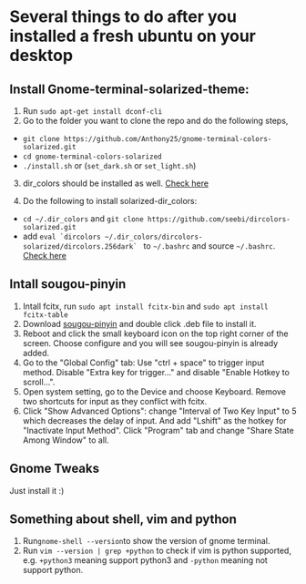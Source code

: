 # Several things to do after you installed a fresh ubuntu on your desktop

## Install Gnome-terminal-solarized-theme:
1. Run ```sudo apt-get install dconf-cli```
2. Go to the folder you want to clone the repo and do the following steps,
* ```git clone https://github.com/Anthony25/gnome-terminal-colors-solarized.git```
* ```cd gnome-terminal-colors-solarized```
* ```./install.sh``` or (```set_dark.sh``` or ```set_light.sh```)
3. dir_colors should be installed as well. [Check here](https://github.com/Anthony25/gnome-terminal-colors-solarized)

4. Do the following to install solarized-dir_colors:
* ```cd ~/.dir_colors``` and ```git clone https://github.com/seebi/dircolors-solarized.git```
* add ```eval `dircolors ~/.dir_colors/dircolors-solarized/dircolors.256dark` ``` to ```~/.bashrc``` and source ```~/.bashrc```. [Check here](https://github.com/seebi/dircolors-solarized)

## Intall sougou-pinyin
1. Intall fcitx, run ```sudo apt install fcitx-bin``` and ```sudo apt install fcitx-table```
2. Download [sougou-pinyin](https://pinyin.sogou.com/linux/?r=pinyin) and double click .deb file to install it.
3. Reboot and click the small keyboard icon on the top right corner of the screen. Choose configure and you will see sougou-pinyin is already added.
4. Go to the "Global Config" tab: Use "ctrl + space" to trigger input method. Disable "Extra key for trigger..." and disable "Enable Hotkey to scroll...".
5. Open system setting, go to the Device and choose Keyboard. Remove two shortcuts for input as they conflict with fcitx.
5. Click "Show Advanced Options": change "Interval of Two Key Input" to 5 which decreases the delay of input. And add "Lshift" as the hotkey for "Inactivate Input Method". Click "Program" tab and change "Share State Among Window" to all.


## Gnome Tweaks
Just install it :)

## Something about shell, vim and python
1. Run```gnome-shell --version```to show the version of gnome terminal.
2. Run ```vim --version | grep +python``` to check if vim is python supported, e.g. ```+python3``` meaning support python3 and ```-python``` meaning not support python.
